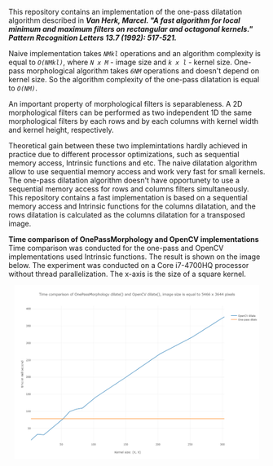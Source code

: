 This repository contains an implementation of the one-pass dilatation algorithm described in 
**_Van Herk, Marcel. "A fast algorithm for local minimum and maximum filters on rectangular and octagonal kernels." Pattern Recognition Letters 13.7 (1992): 517-521._**

Naive implementation takes *`NMkl`* operations and an algorithm complexity is equal to *`O(NMkl)`*, where *`N x M`* - image size and *`k x l`* - kernel size. One-pass morphological algorithm takes *`6NM`* operations and doesn't depend on kernel size. So the algorithm complexity of the one-pass dilatation is equal to *`O(NM)`*.

An important property of morphological filters is separableness. A 2D morphological filters can be performed as two independent 1D the same morphological filters by each rows and by each columns with kernel width and kernel height, respectively.

Theoretical gain between these two implemintations hardly achieved in practice due to different processor optimizations, such as sequential memory access, Intrinsic functions and etc. The naive dilatation algorithm allow to use sequential memory access and work very fast for small kernels. The one-pass dilatation algorithm doesn't have opportunety to use a sequential memory access for rows and columns filters simultaneously. This repository contains a fast implementation is based on a sequential memory access and Intrinsic functions for the columns dilatation, and the rows dilatation is calculated as the columns dilatation for a transposed image.

**Time comparison of OnePassMorphology and OpenCV implementations**
Time comparison was conducted for the one-pass and OpenCV implementations used Intrinsic functions. The result is shown on the image below. The experiment was conducted on a Core i7-4700HQ processor without thread parallelization. The x-axis is the size of a square kernel.

<p align="center">
    <img src="data/time_comparison.png", width="480">
</p>